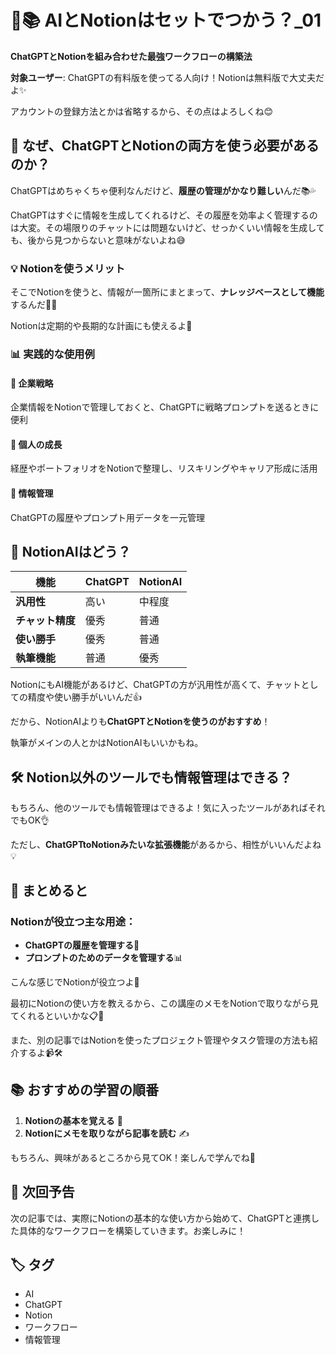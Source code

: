 # 🤖📚 AIとNotionはセットでつかう？_01

**ChatGPTとNotionを組み合わせた最強ワークフローの構築法**

**対象ユーザー**: ChatGPTの有料版を使ってる人向け！Notionは無料版で大丈夫だよ✨

アカウントの登録方法とかは省略するから、その点はよろしくね😊

## 🤔 なぜ、ChatGPTとNotionの両方を使う必要があるのか？

ChatGPTはめちゃくちゃ便利なんだけど、**履歴の管理がかなり難しい**んだ📚💦

ChatGPTはすぐに情報を生成してくれるけど、その履歴を効率よく管理するのは大変。その場限りのチャットには問題ないけど、せっかくいい情報を生成しても、後から見つからないと意味がないよね😅

### 💡 Notionを使うメリット

そこでNotionを使うと、情報が一箇所にまとまって、**ナレッジベースとして機能**するんだ📖✨

Notionは定期的や長期的な計画にも使えるよ📅

### 📊 実践的な使用例

#### 🏢 企業戦略
企業情報をNotionで管理しておくと、ChatGPTに戦略プロンプトを送るときに便利

#### 👤 個人の成長
経歴やポートフォリオをNotionで整理し、リスキリングやキャリア形成に活用

#### 📂 情報管理
ChatGPTの履歴やプロンプト用データを一元管理

## 🤖 NotionAIはどう？

| 機能 | ChatGPT | NotionAI |
|------|---------|----------|
| **汎用性** | 高い | 中程度 |
| **チャット精度** | 優秀 | 普通 |
| **使い勝手** | 優秀 | 普通 |
| **執筆機能** | 普通 | 優秀 |

NotionにもAI機能があるけど、ChatGPTの方が汎用性が高くて、チャットとしての精度や使い勝手がいいんだ👍

だから、NotionAIよりも**ChatGPTとNotionを使うのがおすすめ**！

執筆がメインの人とかはNotionAIもいいかもね。

## 🛠️ Notion以外のツールでも情報管理はできる？

もちろん、他のツールでも情報管理はできるよ！気に入ったツールがあればそれでもOK👌

ただし、**ChatGPTtoNotionみたいな拡張機能**があるから、相性がいいんだよね💡

## 📝 まとめると

### Notionが役立つ主な用途：

- **ChatGPTの履歴を管理する**📂
- **プロンプトのためのデータを管理する**📊

こんな感じでNotionが役立つよ🌟

最初にNotionの使い方を教えるから、この講座のメモをNotionで取りながら見てくれるといいかな📋💬

また、別の記事ではNotionを使ったプロジェクト管理やタスク管理の方法も紹介するよ📹🛠️

## 📚 おすすめの学習の順番

1. **Notionの基本を覚える** 📘
2. **Notionにメモを取りながら記事を読む** ✍️

もちろん、興味があるところから見てOK！楽しんで学んでね🎉

## 🎯 次回予告

次の記事では、実際にNotionの基本的な使い方から始めて、ChatGPTと連携した具体的なワークフローを構築していきます。お楽しみに！

## 🏷️ タグ

- AI
- ChatGPT
- Notion
- ワークフロー
- 情報管理